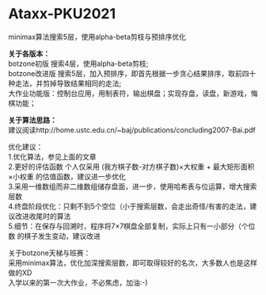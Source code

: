 # Ataxx-PKU2021
minimax算法搜索5层，使用alpha-beta剪枝与预排序优化

**关于各版本：**   
botzone初版 搜索4层，使用alpha-beta剪枝;    
botzone改进版 搜索5层，加入预排序，即首先根据一步贪心结果排序，取前四十种走法，并剪掉导致结果相同的走法;    
大作业功能版：控制台应用，用制表符，输出棋盘；实现存盘，读盘，新游戏，悔棋功能；   

**关于算法思路：**   
建议阅读http://home.ustc.edu.cn/~baj/publications/concluding2007-Bai.pdf

优化建议：    
1.优化算法，参见上面的文章    
2.更好的评估函数 个人仅采用 (我方棋子数-对方棋子数)×大权重 + 最大矩形面积×小权重 的估值函数，建议进一步优化    
3.采用一维数组而非二维数组储存盘面，进一步，使用哈希表与位运算，增大搜索层数    
4.终盘阶段优化：只剩不到5个空位（小于搜索层数，会走出奇怪/有害的走法，建议改进收尾时的算法    
5.细节：在保存与回溯时，程序将7×7棋盘全部复制，实际上只有一小部分（个位数 的棋子发生变动，建议改进    

关于botzone天梯与班赛：    
采用minimax算法，优化加深搜索层数，即可取得较好的名次，大多数人也是这样做的XD    
入学以来的第一次大作业，不必焦虑，加油:-)    
